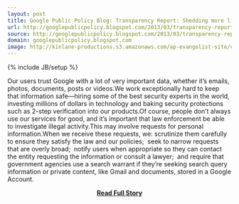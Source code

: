 ```yaml
---
layout: post
title: Google Public Policy Blog: Transparency Report: Shedding more light on National Security Letters
url: http://googlepublicpolicy.blogspot.com/2013/03/transparency-report-shedding-more-light.html
source: http://googlepublicpolicy.blogspot.com/2013/03/transparency-report-shedding-more-light.html
domain: googlepublicpolicy.blogspot.com
image: http://kinlane-productions.s3.amazonaws.com/ap-evangelist-site/curated/screenshots/9352_api500_com.png
---
```

{% include JB/setup %}<p>Our users trust Google with a lot of very important data, whether it’s emails, photos, documents, posts or videos.We work exceptionally hard to keep that information safe—hiring some of the best security experts in the world, investing millions of dollars in technology and baking security protections such as 2-step verification into our products.Of course, people don’t always use our services for good, and it’s important that law enforcement be able to investigate illegal activity.This may involve requests for personal information.When we receive these requests, we: scrutinize them carefully to ensure they satisfy the law and our policies;  seek to narrow requests that are overly broad;  notify users when appropriate so they can contact the entity requesting the information or consult a lawyer;  and require that government agencies use a search warrant if they’re seeking search query information or private content, like Gmail and documents, stored in a Google Account.</p>
<center><p><a href="http://googlepublicpolicy.blogspot.com/2013/03/transparency-report-shedding-more-light.html" style='padding:25px; font-sze:18px; font-weight: bold;'>Read Full Story</a></p></center>
